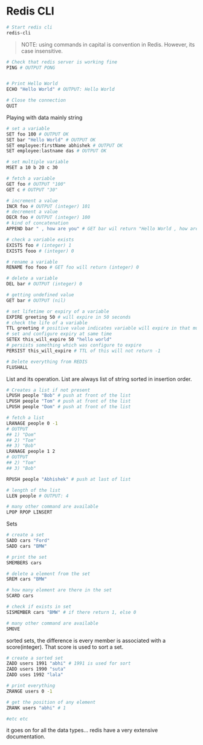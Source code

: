 # Redis CLI

```sh
# Start redis cli
redis-cli
```

> NOTE: using commands in capital is convention in Redis. However, its case insensitive.

```sh
# Check that redis server is working fine
PING # OUTPUT PONG


# Print Hello World
ECHO "Hello World" # OUTPUT: Hello World

# Close the connection
QUIT
```

Playing with data mainly string

```sh
# set a variable
SET foo 100 # OUTPUT OK
SET bar "Hello World" # OUTPUT OK
SET employee:firstName abhishek # OUTPUT OK
SET employee:lastname das # OUTPUT OK

# set multiple variable
MSET a 10 b 20 c 30

# fetch a variable
GET foo # OUTPUT "100"
GET c # OUTPUT "30"

# increment a value
INCR foo # OUTPUT (integer) 101
# decrement a value
DECR foo # OUTPUT (integer) 100
# kind of concatenation
APPEND bar " , how are you" # GET bar wil return "Hello World , how are you"

# check a variable exists
EXISTS foo # (integer) 1
EXISTS fooo # (integer) 0

# rename a variable
RENAME foo fooo # GET foo will return (integer) 0

# delete a variable
DEL bar # OUTPUT (integer) 0

# getting undefined value
GET bar # OUTPUT (nil)

# set lifetime or expiry of a variable
EXPIRE greeting 50 # will expire in 50 seconds
# check the life of a variable
TTL greeting # positive value indicates variable will expire in that much sec, -1 indicates expiry is not set, -2 indicate variable already expired
# set and configure expiry at same time
SETEX this_will_expire 50 "hello world"
# persists something which was configure to expire
PERSIST this_will_expire # TTL of this will not return -1

# Delete everything from REDIS
FLUSHALL
```

List and its operation. List are always list of string sorted in insertion order.

```sh
# Creates a list if not present
LPUSH people "Bob" # push at front of the list
LPUSH people "Tom" # push at front of the list
LPUSH people "Dom" # push at front of the list

# fetch a list
LRANAGE people 0 -1
# OUTPUT
## 1) "Dom"
## 2) "Tom"
## 3) "Bob"
LRANAGE people 1 2
# OUTPUT
## 2) "Tom"
## 3) "Bob"

RPUSH people "Abhishek" # push at last of list

# length of the list
LLEN people # OUTPUT: 4

# many other command are available
LPOP RPOP LINSERT
```

Sets

```sh
# create a set
SADD cars "Ford"
SADD cars "BMW"

# print the set
SMEMBERS cars

# delete a element from the set
SREM cars "BMW"

# how many element are there in the set
SCARD cars

# check if exists in set
SISMEMBER cars "BMW" # if there return 1, else 0

# many other command are available
SMOVE
```

sorted sets, the difference is every member is associated with a score(integer). That score is used to sort a set.

```sh
# create a sorted set
ZADD users 1991 "abhi" # 1991 is used for sort
ZADD users 1990 "suta" 
ZADD uses 1992 "lala"

# print everything
ZRANGE users 0 -1

# get the position of any element
ZRANK users "abhi" # 1

#etc etc
```

it goes on for all the data types... redis have a very extensive documentation.
